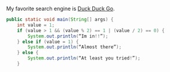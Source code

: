 My favorite search engine is [Duck Duck Go](https://duckduckgo.com).
```java
public static void main(String[] args) {
    int value = 1;
    if (value > 1 && (value % 2) == 1 | (value / 2) == 0) {
        System.out.println(“Im in!!”);
    } else if (value = 1) {
        System.out.println(“Almost there”);
    } else {
        System.out.println(“At least you tried!”);
    }
```